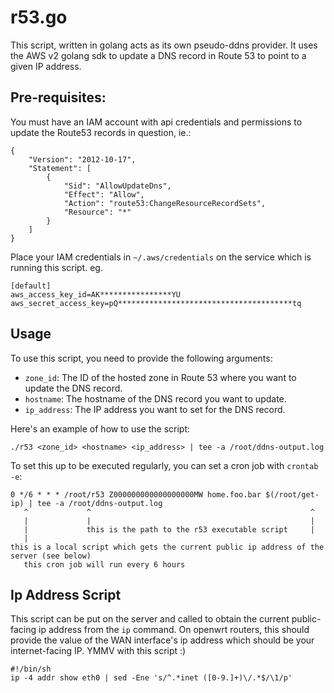 # r53.go

This script, written in golang acts as its own pseudo-ddns provider. It uses the AWS v2 golang sdk to update a DNS record in Route 53 to point to a given IP address.

## Pre-requisites:

You must have an IAM account with api credentials and permissions to update the Route53 records in question, ie.:

```
{
    "Version": "2012-10-17",
    "Statement": [
        {
            "Sid": "AllowUpdateDns",
            "Effect": "Allow",
            "Action": "route53:ChangeResourceRecordSets",
            "Resource": "*"
        }
    ]
}
```

Place your IAM credentials in `~/.aws/credentials` on the service which is running this script. eg.
```
[default]
aws_access_key_id=AK****************YU
aws_secret_access_key=pQ***************************************tq
```

## Usage

To use this script, you need to provide the following arguments:

- `zone_id`: The ID of the hosted zone in Route 53 where you want to update the DNS record.
- `hostname`: The hostname of the DNS record you want to update.
- `ip_address`: The IP address you want to set for the DNS record.

Here's an example of how to use the script:

`./r53 <zone_id> <hostname> <ip_address> | tee -a /root/ddns-output.log`

To set this up to be executed regularly, you can set a cron job with `crontab -e`:

```
0 */6 * * * /root/r53 Z000000000000000000MW home.foo.bar $(/root/get-ip) | tee -a /root/ddns-output.log
   ^             ^                                                 ^              
   |             |                                                 |
   |             this is the path to the r53 executable script     |
   |                                                               this is a local script which gets the current public ip address of the server (see below)
   this cron job will run every 6 hours
```

## Ip Address Script

This script can be put on the server and called to obtain the current public-facing ip address from the `ip` command. On openwrt routers, this should provide the value of the WAN interface's ip address which should be your internet-facing IP. YMMV with this script :)

```
#!/bin/sh
ip -4 addr show eth0 | sed -Ene 's/^.*inet ([0-9.]+)\/.*$/\1/p'
```